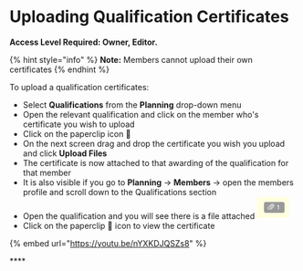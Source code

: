 # Uploading Qualification Certificates

**Access Level Required: Owner, Editor.**

{% hint style="info" %}
**Note:** Members cannot upload their own certificates 
{% endhint %}

To upload a qualification certificates:

* Select **Qualifications** from the **Planning** drop-down menu
* Open the relevant qualification and click on the member who's certificate you wish to upload
* Click on the paperclip icon 📎
* On the next screen drag and drop the certificate you wish you upload and click **Upload Files**
* The certificate is now attached to that awarding of the qualification for that member
* It is also visible if you go to **Planning** -&gt; **Members** -&gt; open the members profile and scroll down to the Qualifications section
* Open the qualification and you will see there is a file attached ![Image Placeholder](../../.gitbook/assets/file-attachment.png)
* Click on the paperclip 📎 icon to view the certificate

{% embed url="https://youtu.be/nYXKDJQSZs8" %}

\*\*\*\*

